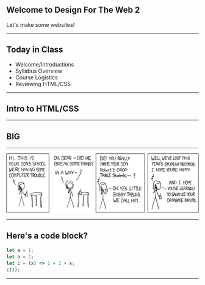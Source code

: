 ## Welcome to Design For The Web 2

Let's make some websites!

---

## Today in Class

- Welcome/Introductions
- Syllabus Overview
- Course Logistics
- Reviewing HTML/CSS

---

## Intro to HTML/CSS

---

## <h2 class="r-fit-text">BIG</h2>

---

![Bobby Tables](bobby-tables.png)

---

## Here's a code block?

```js [1-2|3|4]
let a = 1;
let b = 2;
let c = (x) => 1 + 2 + x;
c(3);
```

---
